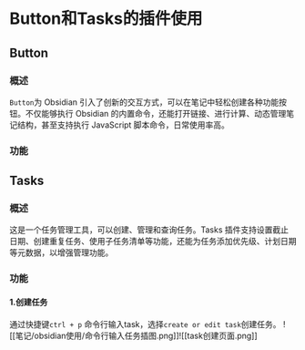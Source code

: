 # Button和Tasks的插件使用
## Button
### 概述
`Button`为 Obsidian 引入了创新的交互方式，可以在笔记中轻松创建各种功能按钮。不仅能够执行 Obsidian 的内置命令，还能打开链接、进行计算、动态管理笔记结构，甚至支持执行 JavaScript 脚本命令，日常使用率高。
### 功能
#### 

## Tasks
### 概述
这是一个任务管理工具，可以创建、管理和查询任务。Tasks 插件支持设置截止日期、创建重复任务、使用子任务清单等功能，还能为任务添加优先级、计划日期等元数据，以增强管理功能。
### 功能
#### 1.创建任务
通过快捷键`ctrl + p` 命令行输入task，选择`create or edit task`创建任务。
![[笔记/obsidian使用/命令行输入任务插图.png]]![[task创建页面.png]]